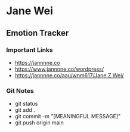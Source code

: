 # Jane Wei

## Emotion Tracker

### Important Links

- https://jannnne.co
- https://www.jannnne.co/wordpress/
- https://jannnne.co/aau/wnm617/Jane.Z.Wei/



### Git Notes

- git status
- git add .
- git commit -m "[MEANINGFUL MESSAGE]"
- git push origin main


